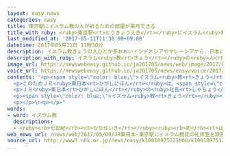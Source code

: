 ```yaml
---
layout: easy_news
categories: easy
title: 東京駅にイスラム教の人が祈るための部屋が来月できる
title_with_ruby: <ruby>東京駅<rt>とうきょうえき</rt></ruby>にイスラム<ruby>教<rt>きょう</rt></ruby>の<ruby>人<rt>ひと</rt></ruby>が<ruby>祈<rt>いの</rt></ruby>るための<ruby>部屋<rt>へや</rt></ruby>が<ruby>来月<rt>らいげつ</rt></ruby>できる
last_modified_at: '2017-05-11T11:30:00+09:00'
datetime: 2017年05月11日 11時30分
description: イスラム教きょうの人ひとが多おおいインドネシアやマレーシアから、日本にっぽんへ旅行りょこうに来くる人ひとが増ふえています。
description_with_ruby: イスラム<ruby>教<rt>きょう</rt></ruby>の<ruby>人<rt>ひと</rt></ruby>が<ruby>多<rt>おお</rt></ruby>いインドネシアやマレーシアから、<ruby>日本<rt>にっぽん</rt></ruby>へ<ruby>旅行<rt>りょこう</rt></ruby>に<ruby>来<rt>く</rt></ruby>る<ruby>人<rt>ひと</rt></ruby>が<ruby>増<rt>ふ</rt></ruby>えています。
image_url: https://newswebeasy.github.io/ja201705/news/web/image/2017/05/11/k10010975121000.jpg
voice_url: https://newswebeasy.github.io/ja201705/news/easy/voice/2017/05/11/k10010975121000.mp3
contents: "<p><span style=\"color: blue;\">イスラム<ruby>教<rt>きょう</rt></ruby></span>の<ruby>人<rt>ひと</rt></ruby>が<ruby>多<rt>おお</rt></ruby>いインドネシアやマレーシアから、<ruby>日本<rt>にっぽん</rt></ruby>へ<ruby>旅行<rt>りょこう</rt></ruby>に<ruby>来<rt>く</rt></ruby>る<ruby>人<rt>ひと</rt></ruby>が<ruby>増<rt>ふ</rt></ruby>えています。<ruby>去年<rt>きょねん</rt></ruby>は<ruby>前<rt>まえ</rt></ruby>の<ruby>年<rt>とし</rt></ruby>より３０％ぐらい<ruby>増<rt>ふ</rt></ruby>えました。</p>\n\
  <p>このためＪＲ<ruby>東日本<rt>ひがしにほん</rt></ruby>は、<span style=\"color: blue;\">イスラム<ruby>教<rt>きょう</rt></ruby></span>の<ruby>人<rt>ひと</rt></ruby>が<ruby>祈<rt>いの</rt></ruby>るための<ruby>部屋<rt>へや</rt></ruby>を<ruby>東京駅<rt>とうきょうえき</rt></ruby>の<ruby>中<rt>なか</rt></ruby>に<ruby>作<rt>つく</rt></ruby>ることにしました。６<ruby>月<rt>がつ</rt></ruby><ruby>５日<rt>いつか</rt></ruby>からこの<ruby>部屋<rt>へや</rt></ruby>を<ruby>利用<rt>りよう</rt></ruby>できます。<ruby>部屋<rt>へや</rt></ruby>は、<ruby>２人<rt>ふたり</rt></ruby><ruby>入<rt>はい</rt></ruby>ることができる<ruby>広<rt>ひろ</rt></ruby>さで８m²ぐらいです。<ruby>祈<rt>いの</rt></ruby>る<ruby>前<rt>まえ</rt></ruby>に<ruby>手<rt>て</rt></ruby>や<ruby>足<rt>あし</rt></ruby>を<ruby>洗<rt>あら</rt></ruby>うための<ruby>水道<rt>すいどう</rt></ruby>もあります。</p>\n\
  <p>ＪＲ<ruby>東日本<rt>ひがしにほん</rt></ruby>の<ruby>社長<rt>しゃちょう</rt></ruby>は「インドネシアやマレーシアからは、これからもっと<ruby>大勢<rt>おおぜい</rt></ruby>の<ruby>人<rt>ひと</rt></ruby>が<ruby>来<rt>く</rt></ruby>ると<ruby>思<rt>おも</rt></ruby>うので、<ruby>祈<rt>いの</rt></ruby>る<ruby>部屋<rt>へや</rt></ruby>などが<ruby>必要<rt>ひつよう</rt></ruby>だと<ruby>考<rt>かんが</rt></ruby>えました」と<ruby>話<rt>はな</rt></ruby>しています。</p>\n\
  <p><span style=\"color: blue;\">イスラム<ruby>教<rt>きょう</rt></ruby></span>の<ruby>人<rt>ひと</rt></ruby>が<ruby>祈<rt>いの</rt></ruby>るための<ruby>部屋<rt>へや</rt></ruby>は、<ruby>羽田空港<rt>はねだくうこう</rt></ruby>や<ruby>成田空港<rt>なりたくうこう</rt></ruby>、<ruby>大阪駅<rt>おおさかえき</rt></ruby>の<ruby>近<rt>ちか</rt></ruby>くなどにもあります。</p>\n\
  <p></p>\n<p></p>"
words:
- word: イスラム教
  descriptions:
  - <ruby><rb>七世紀</rb><rt>ななせいき</rt></ruby><ruby><rb>初</rb><rt>はじ</rt></ruby>め、アラビアでムハンマドが<ruby><rb>始</rb><rt>はじ</rt></ruby>めた、<ruby><rb>唯一</rb><rt>ゆいいつ</rt></ruby>の<ruby><rb>神</rb><rt>かみ</rt></ruby>アッラーを<ruby><rb>信</rb><rt>しん</rt></ruby>じる<ruby><rb>宗教</rb><rt>しゅうきょう</rt></ruby>。<ruby><rb>回教</rb><rt>かいきょう</rt></ruby>。
web_news_url: /news/web/2017/05/09/JR東日本-東京駅にイスラム教徒の礼拝室を設置へ/
source_url: http://www3.nhk.or.jp/news/easy/k10010975121000/k10010975121000.html
...
```

